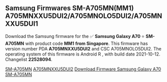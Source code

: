 <h2>Samsung Firmwares SM-A705MN(MM1) A705MNXXU5DUI2/A705MNOLO5DUI2/A705MNXXU5DUI1</h2>
Download the Samsung firmware for the ✅ <strong>Samsung Galaxy A70 </strong> ⭐ <strong>SM-A705MN</strong> with product code <strong>MM1</strong> <strong> from Singapore</strong>. This firmware has version number PDA <strong>A705MNXXU5DUI2</strong> and CSC A705MNOLO5DUI2. The operating system of this firmware is Android R , with build date 2021-10-12. Changelist <strong>22528094</strong>.


[SM-A705MN](https://samfirm.shop/samsung/model/SM-A705MN)
[A705MNXXU5DUI2](https://samfirm.shop/samsung/pda/A705MNXXU5DUI2)
[Download Firmware Samsung Galaxy A70 SM-A705MN](https://samfirm.shop/samsung/firmware/464711)
